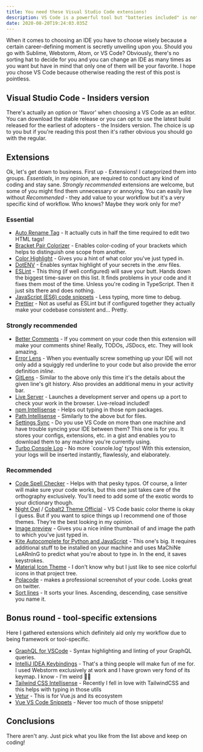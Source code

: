 ```yaml
---
title: You need these Visual Studio Code extensions!
description: VS Code is a powerful tool but "batteries included" is not the expression this IDE is known for. Here's how to proceed to have the best developer experience.
date: 2020-08-20T19:24:03.035Z
---
```

When it comes to choosing an IDE you have to choose wisely because a certain career-defining moment is secretly unveiling upon you. Should you go with Sublime, Webstorm, Atom, or VS Code? Obviously, there's no sorting hat to decide for you and you can change an IDE as many times as you want but have in mind that only one of them will be your favorite. I hope you chose VS Code because otherwise reading the rest of this post is pointless.

## Visual Studio Code - Insiders version
There's actually an option or 'flavor' when choosing a VS Code as an editor. You can download the stable release or you can opt to use the latest build released for the earliest of adopters - the Insiders version. The choice is up to you but if you're reading this post then it's rather obvious you should go with the regular.

## Extensions
Ok, let's get down to business. First up - Extensions! I categorized them into groups. *Essentials*, in my opinion, are required to conduct any kind of coding and stay sane. *Strongly recommended* extensions are welcome, but some of you might find them unnecessary or annoying. You can easily live without *Recommended* - they add value to your workflow but it's a very specific kind of workflow. Who knows? Maybe they work only for me?

### Essential
- [Auto Rename Tag](https://marketplace.visualstudio.com/items?itemName=formulahendry.auto-rename-tag) - It actually cuts in half the time required to edit two HTML tags!
- [Bracket Pair Colorizer](https://marketplace.visualstudio.com/items?itemName=CoenraadS.bracket-pair-colorizer) - Enables color-coding of your brackets which helps to distinguish one scope from another.
- [Color Highlight](https://marketplace.visualstudio.com/items?itemName=naumovs.color-highlight) - Gives you a hint of what color you've just typed in.
- [DotENV](https://marketplace.visualstudio.com/items?itemName=mikestead.dotenv) - Enables syntax highlight of your secrets in the .env files.
- [ESLint](https://marketplace.visualstudio.com/items?itemName=dbaeumer.vscode-eslint) - This thing (if well configured) will save your butt. Hands down the biggest time-saver on this list. It finds problems in your code and it fixes them most of the time. Unless you're coding in TypeScript. Then it just sits there and does nothing.
- [JavaScript (ES6) code snippets](https://marketplace.visualstudio.com/items?itemName=xabikos.JavaScriptSnippets) - Less typing, more time to debug.
- [Prettier](https://marketplace.visualstudio.com/items?itemName=esbenp.prettier-vscode) - Not as useful as ESLint but if configured together they actually make your codebase consistent and... Pretty.

### Strongly recommended
- [Better Comments](https://marketplace.visualstudio.com/items?itemName=aaron-bond.better-comments) - If you comment on your code then this extension will make your comments shine! Really, TODOs, JSDocs, etc. They will look amazing.
- [Error Lens](https://marketplace.visualstudio.com/items?itemName=usernamehw.errorlens) - When you eventually screw something up your IDE will not only add a squiggly red underline to your code but also provide the error definition *inline*.
- [GitLens](https://marketplace.visualstudio.com/items?itemName=eamodio.gitlens) - Similar to the above only this time it's the details about the given line's git history. Also provides an additional menu in your activity bar.
- [Live Server](https://marketplace.visualstudio.com/items?itemName=ritwickdey.LiveServer) - Launches a development server and opens up a port to check your work in the browser. Live-reload included!
- [npm Intellisense](https://marketplace.visualstudio.com/items?itemName=christian-kohler.npm-intellisense) - Helps out typing in those npm packages.
- [Path Intellisense](https://marketplace.visualstudio.com/items?itemName=christian-kohler.path-intellisense) - Similarly to the above but for files.
- [Settings Sync](https://marketplace.visualstudio.com/items?itemName=Shan.code-settings-sync) - Do you use VS Code on more than one machine and have trouble syncing your IDE between them? This one is for you. It stores your configs, extensions, etc. in a gist and enables you to download them to any machine you're currently using.
- [Turbo Console Log](https://marketplace.visualstudio.com/items?itemName=ChakrounAnas.turbo-console-loghttps://marketplace.visualstudio.com/items?itemName=ChakrounAnas.turbo-console-log) - No more `cosnole.log' typos! With this extension, your logs will be inserted instantly, flawlessly, and elaborately.

### Recommended
- [Code Spell Checker](https://marketplace.visualstudio.com/items?itemName=streetsidesoftware.code-spell-checker) - Helps with that pesky typos. Of course, a linter will make sure your code works, but this one just takes care of the orthography exclusively. You'll need to add some of the exotic words to your dictionary though.
- [Night Owl](https://marketplace.visualstudio.com/items?itemName=sdras.night-owl) / [Cobalt2 Theme Official](https://marketplace.visualstudio.com/items?itemName=wesbos.theme-cobalt2) - VS Code basic color theme is okay I guess. But if you want to spice things up I recommend one of those themes. They're the best looking in my opinion.
- [Image preview](https://marketplace.visualstudio.com/items?itemName=kisstkondoros.vscode-gutter-preview) - Gives you a nice inline thumbnail of and image the path to which you've just typed in.
- [Kite Autocomplete for Python and JavaScript](https://marketplace.visualstudio.com/items?itemName=kiteco.kite) - This one's big. It requires additional stuff to be installed on your machine and uses MaChiNe LeARnInG to predict what you're about to type in. In the end, it saves keystrokes.
- [Material Icon Theme](https://marketplace.visualstudio.com/items?itemName=PKief.material-icon-theme) - I don't know why but I just like to see nice colorful icons in that project tree.
- [Polacode](https://marketplace.visualstudio.com/items?itemName=pnp.polacode) - makes a professional screenshot of your code. Looks great on twitter.
- [Sort lines](https://marketplace.visualstudio.com/items?itemName=Tyriar.sort-lines) - It sorts your lines. Ascending, descending, case sensitive you name it.

## Bonus round - tool-specific extensions
Here I gathered extensions which definitely aid only my workflow due to being framework or tool-specific.
- [GraphQL for VSCode](https://marketplace.visualstudio.com/items?itemName=kumar-harsh.graphql-for-vscode) -  Syntax highlighting and linting of your GraphQL queries.
- [IntelliJ IDEA Keybindings](https://marketplace.visualstudio.com/items?itemName=k--kato.intellij-idea-keybindings) - That's a thing people will make fun of me for. I used Webstorm exclusively at work and I have grown very fond of its keymap. I know - I'm weird 🤷‍♂️
- [Tailwind CSS Intellisense](https://marketplace.visualstudio.com/items?itemName=bradlc.vscode-tailwindcss) - Recently I fell in love with TailwindCSS and this helps with typing in those utils
- [Vetur](https://marketplace.visualstudio.com/items?itemName=octref.vetur) - This is for Vue.js and its ecosystem
- [Vue VS Code Snippets](https://marketplace.visualstudio.com/items?itemName=sdras.vue-vscode-snippets) - Never too much of those snippets!

## Conclusions

There aren't any. Just pick what you like from the list above and keep on coding!
